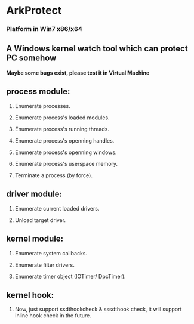 # ArkProtect
### Platform in Win7 x86/x64<br/>
## A Windows kernel watch tool which can protect PC somehow<br/>
#### Maybe some bugs exist, please test it in Virtual Machine

## process module:

1. Enumerate processes.

2. Enumerate process's loaded modules.

3. Enumerate process's running threads.

4. Enumerate process's openning handles.

5. Enumerate process's openning windows.

6. Enumerate process's userspace memory.

7. Terminate a process (by force).

## driver module:

1. Enumerate current loaded drivers.

2. Unload target driver.

## kernel module:

1. Enumerate system callbacks.

2. Enumerate filter drivers.

3. Enumerate timer object (IOTimer/ DpcTimer).

## kernel hook:

1. Now, just support ssdthookcheck & sssdthook check, it will support inline hook check in the future.
